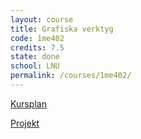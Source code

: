 ```yaml
---
layout: course
title: Grafiska verktyg
code: 1me402
credits: 7.5
state: done
school: LNU
permalink: /courses/1me402/
---
```


[Kursplan](/files/courseplan/1me402.pdf)

[Projekt]()